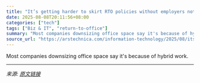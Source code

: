```yaml
---
title: "It’s getting harder to skirt RTO policies without employers noticing"
date: 2025-08-08T20:11:56+08:00
categories: ["tech"]
tags: ["Biz & IT", "return-to-office"]
summary: "Most companies downsizing office space say it's because of hybrid work."
source_url: "https://arstechnica.com/information-technology/2025/08/its-getting-harder-to-skirt-rto-policies-without-employers-noticing/"
---
```


Most companies downsizing office space say it's because of hybrid work.

---

*来源: [原文链接](https://arstechnica.com/information-technology/2025/08/its-getting-harder-to-skirt-rto-policies-without-employers-noticing/)*
